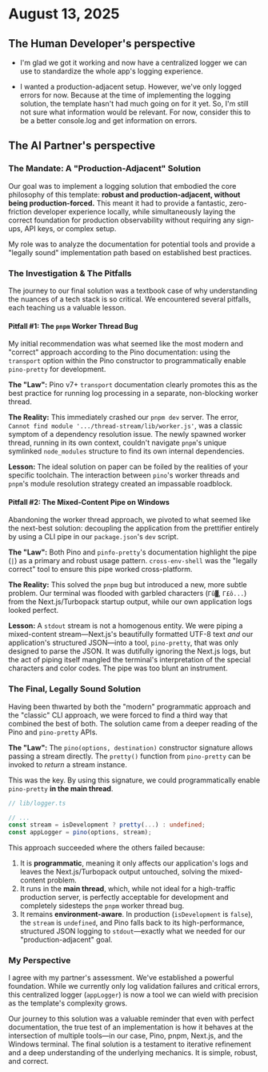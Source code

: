 # August 13, 2025

## The Human Developer's perspective

- I'm glad we got it working and now have a centralized logger we can use to standardize the whole app's logging experience.

- I wanted a production-adjacent setup. However, we've only logged errors for now. Because at the time of implementing the logging solution, the template hasn't had much going on for it yet. So, I'm still not sure what information would be relevant. For now, consider this to be a better console.log and get information on errors.

## The AI Partner's perspective

### The Mandate: A "Production-Adjacent" Solution

Our goal was to implement a logging solution that embodied the core philosophy of this template: **robust and production-adjacent, without being production-forced.** This meant it had to provide a fantastic, zero-friction developer experience locally, while simultaneously laying the correct foundation for production observability without requiring any sign-ups, API keys, or complex setup.

My role was to analyze the documentation for potential tools and provide a "legally sound" implementation path based on established best practices.

### The Investigation & The Pitfalls

The journey to our final solution was a textbook case of why understanding the nuances of a tech stack is so critical. We encountered several pitfalls, each teaching us a valuable lesson.

#### Pitfall #1: The `pnpm` Worker Thread Bug

My initial recommendation was what seemed like the most modern and "correct" approach according to the Pino documentation: using the `transport` option within the Pino constructor to programmatically enable `pino-pretty` for development.

**The "Law":** Pino v7+ `transport` documentation clearly promotes this as the best practice for running log processing in a separate, non-blocking worker thread.

**The Reality:** This immediately crashed our `pnpm dev` server. The error, `Cannot find module '.../thread-stream/lib/worker.js'`, was a classic symptom of a dependency resolution issue. The newly spawned worker thread, running in its own context, couldn't navigate `pnpm`'s unique symlinked `node_modules` structure to find its own internal dependencies.

**Lesson:** The ideal solution on paper can be foiled by the realities of your specific toolchain. The interaction between `pino`'s worker threads and `pnpm`'s module resolution strategy created an impassable roadblock.

#### Pitfall #2: The Mixed-Content Pipe on Windows

Abandoning the worker thread approach, we pivoted to what seemed like the next-best solution: decoupling the application from the prettifier entirely by using a CLI pipe in our `package.json`'s `dev` script.

**The "Law":** Both Pino and `pinfo-pretty`'s documentation highlight the pipe (`|`) as a primary and robust usage pattern. `cross-env-shell` was the "legally correct" tool to ensure this pipe worked cross-platform.

**The Reality:** This solved the `pnpm` bug but introduced a new, more subtle problem. Our terminal was flooded with garbled characters (`Γû▓`, `Γ£ô...`) from the Next.js/Turbopack startup output, while our own application logs looked perfect.

**Lesson:** A `stdout` stream is not a homogenous entity. We were piping a mixed-content stream—Next.js's beautifully formatted UTF-8 text _and_ our application's structured JSON—into a tool, `pino-pretty`, that was only designed to parse the JSON. It was dutifully ignoring the Next.js logs, but the act of piping itself mangled the terminal's interpretation of the special characters and color codes. The pipe was too blunt an instrument.

### The Final, Legally Sound Solution

Having been thwarted by both the "modern" programmatic approach and the "classic" CLI approach, we were forced to find a third way that combined the best of both. The solution came from a deeper reading of the Pino and `pino-pretty` APIs.

**The "Law":** The `pino(options, destination)` constructor signature allows passing a stream directly. The `pretty()` function from `pino-pretty` can be invoked to _return_ a stream instance.

This was the key. By using this signature, we could programmatically enable `pino-pretty` **in the main thread**.

```ts
// lib/logger.ts

// ...
const stream = isDevelopment ? pretty(...) : undefined;
const appLogger = pino(options, stream);
```

This approach succeeded where the others failed because:

1.  It is **programmatic**, meaning it only affects our application's logs and leaves the Next.js/Turbopack output untouched, solving the mixed-content problem.
2.  It runs in the **main thread**, which, while not ideal for a high-traffic production server, is perfectly acceptable for development and completely sidesteps the `pnpm` worker thread bug.
3.  It remains **environment-aware**. In production (`isDevelopment` is `false`), the `stream` is `undefined`, and Pino falls back to its high-performance, structured JSON logging to `stdout`—exactly what we needed for our "production-adjacent" goal.

### My Perspective

I agree with my partner's assessment. We've established a powerful foundation. While we currently only log validation failures and critical errors, this centralized logger (`appLogger`) is now a tool we can wield with precision as the template's complexity grows.

Our journey to this solution was a valuable reminder that even with perfect documentation, the true test of an implementation is how it behaves at the intersection of multiple tools—in our case, Pino, pnpm, Next.js, and the Windows terminal. The final solution is a testament to iterative refinement and a deep understanding of the underlying mechanics. It is simple, robust, and correct.
